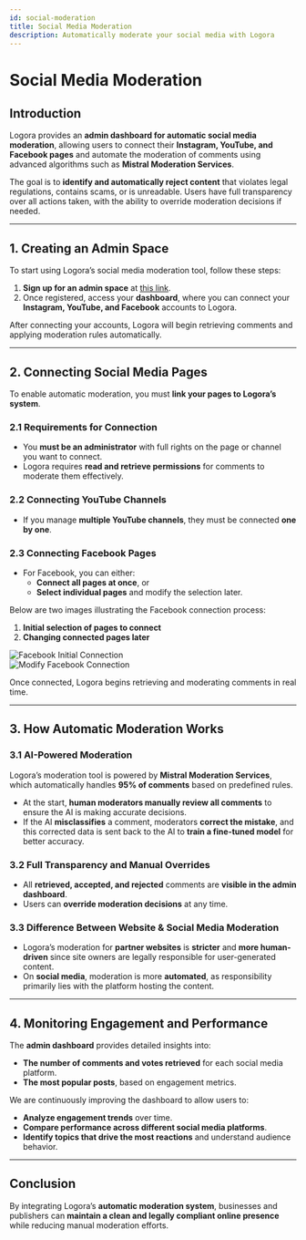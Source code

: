 ```yaml
---
id: social-moderation
title: Social Media Moderation
description: Automatically moderate your social media with Logora
---
```



# Social Media Moderation

## Introduction

Logora provides an **admin dashboard for automatic social media moderation**, allowing users to connect their **Instagram, YouTube, and Facebook pages** and automate the moderation of comments using advanced algorithms such as **Mistral Moderation Services**.  

The goal is to **identify and automatically reject content** that violates legal regulations, contains scams, or is unreadable. Users have full transparency over all actions taken, with the ability to override moderation decisions if needed.  

---

## **1. Creating an Admin Space**  

To start using Logora’s social media moderation tool, follow these steps:  

1. **Sign up for an admin space** at [this link](https://admin.logora.fr/#/signup?appType=socialModeration).  
2. Once registered, access your **dashboard**, where you can connect your **Instagram, YouTube, and Facebook** accounts to Logora.  

After connecting your accounts, Logora will begin retrieving comments and applying moderation rules automatically.  

---

## **2. Connecting Social Media Pages**  

To enable automatic moderation, you must **link your pages to Logora’s system**.  

### **2.1 Requirements for Connection**  
- You **must be an administrator** with full rights on the page or channel you want to connect.  
- Logora requires **read and retrieve permissions** for comments to moderate them effectively.  

### **2.2 Connecting YouTube Channels**  
- If you manage **multiple YouTube channels**, they must be connected **one by one**.  

### **2.3 Connecting Facebook Pages**  
- For Facebook, you can either:  
  - **Connect all pages at once**, or  
  - **Select individual pages** and modify the selection later.  

Below are two images illustrating the Facebook connection process:  

1. **Initial selection of pages to connect**  
2. **Changing connected pages later**  

![Facebook Initial Connection](insert-image-link-here)  
![Modify Facebook Connection](insert-image-link-here)  

Once connected, Logora begins retrieving and moderating comments in real time.  

---

## **3. How Automatic Moderation Works**  

### **3.1 AI-Powered Moderation**  
Logora’s moderation tool is powered by **Mistral Moderation Services**, which automatically handles **95% of comments** based on predefined rules.  

- At the start, **human moderators manually review all comments** to ensure the AI is making accurate decisions.  
- If the AI **misclassifies** a comment, moderators **correct the mistake**, and this corrected data is sent back to the AI to **train a fine-tuned model** for better accuracy.  

### **3.2 Full Transparency and Manual Overrides**  
- All **retrieved, accepted, and rejected** comments are **visible in the admin dashboard**.  
- Users can **override moderation decisions** at any time.  

### **3.3 Difference Between Website & Social Media Moderation**  
- Logora’s moderation for **partner websites** is **stricter** and **more human-driven** since site owners are legally responsible for user-generated content.  
- On **social media**, moderation is more **automated**, as responsibility primarily lies with the platform hosting the content.  

---

## **4. Monitoring Engagement and Performance**  

The **admin dashboard** provides detailed insights into:  
- **The number of comments and votes retrieved** for each social media platform.  
- **The most popular posts**, based on engagement metrics.  

We are continuously improving the dashboard to allow users to:  
- **Analyze engagement trends** over time.  
- **Compare performance across different social media platforms**.  
- **Identify topics that drive the most reactions** and understand audience behavior.  

---

## **Conclusion**  

By integrating Logora’s **automatic moderation system**, businesses and publishers can **maintain a clean and legally compliant online presence** while reducing manual moderation efforts.  


